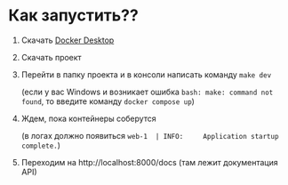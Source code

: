 # Как запустить??
1. Скачать [Docker Desktop](https://www.docker.com/products/docker-desktop/)
2. Скачать проект
3. Перейти в папку проекта и в консоли написать команду `make dev`

   (если у вас Windows и возникает ошибка `bash: make: command not found`, то введите команду `docker compose up`)
4. Ждем, пока контейнеры соберутся

   (в логах должно появиться `web-1  | INFO:     Application startup complete.`)
6. Переходим на http://localhost:8000/docs (там лежит документация API)
